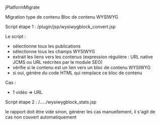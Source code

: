 jPlatformMigrate

Migration type de contenu Bloc de contenu WYSIWYG

Script étape 1 : /plugin/jsp/wysiwygblock_convert.jsp

Le script :
 - sélectionne tous les publications
 - sélectionne tous les champs WYSIWYG
 - extrait les liens vers les contenus (expression régulière : URL native JCMS ou URL reécrites par le module SEO)
 - vérifie si le contenu est un lien vers un bloc de contenu WYSIWYG
 - si oui, génère du code HTML qui remplace ce bloc de contenu
 
 Cas :
 - 1 vidéo => URL 
 
 
Script étape 2 : /...../wysiwygblock_stats.jsp

le rapport doit être vide
sinon, générer les cas manuellement, il s'agit de cas non couvert automatiquement